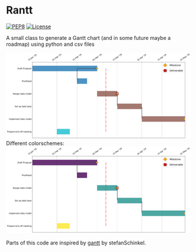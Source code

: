 # Rantt

[![PEP8](https://img.shields.io/badge/code%20style-pep8-orange.svg)](https://www.python.org/dev/peps/pep-0008/)
[![License](http://img.shields.io/:license-mit-blue.svg)](http://doge.mit-license.org)

A small class to generate a Gantt chart (and in some future maybe a roadmap) using python and csv files  

![example figure](https://github.com/Japhiolite/Rantt/blob/master/imgs/gantt_chart.png)
Different colorschemes:
![example viridis](https://github.com/Japhiolite/Rantt/blob/master/imgs/gantt_viridis.png)

Parts of this code are inspired by [gantt](https://github.com/stefanSchinkel/gantt) by stefanSchinkel.
